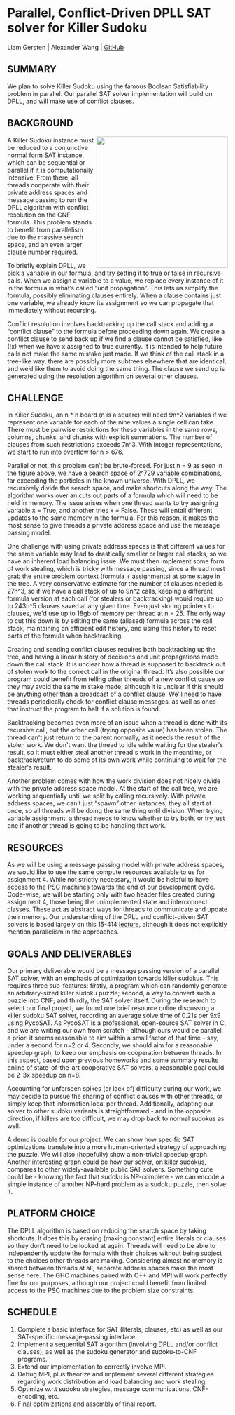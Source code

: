 # Parallel, Conflict-Driven DPLL SAT solver for Killer Sudoku
Liam Gersten | Alexander Wang | [GitHub](https://github.com/liam-gersten/parallel-sat-solver)

## SUMMARY

We plan to solve Killer Sudoku using the famous Boolean Satisfiability problem in parallel. Our parallel SAT solver implementation will build on DPLL, and will make use of conflict clauses.

## BACKGROUND

<img align="right" width="300" height="300" src="https://i.guim.co.uk/img/media/66ffd3837165af9eb9c6a441566c79021685857d/0_0_860_860/master/860.jpg?width=465&dpr=1&s=none">

A Killer Sudoku instance must be reduced to a conjunctive normal form SAT instance, which can be sequential or parallel if it is computationally intensive. From there, all threads cooperate with their private address spaces and message passing to run the DPLL algorithm with conflict resolution on the CNF formula. This problem stands to benefit from parallelism due to the massive search space, and an even larger clause number required. 

To briefly explain DPLL, we pick a variable in our formula, and try setting it to true or false in recursive calls. When we assign a variable to a value, we replace every instance of it in the formula in what’s called “unit propagation”. This lets us simplify the formula, possibly eliminating clauses entirely. When a clause contains just one variable, we already know its assignment so we can propagate that immediately without recursing. 

Conflict resolution involves backtracking up the call stack and adding a “conflict clause” to the formula before proceeding down again. We create a conflict clause to send back up if we find a clause cannot be satisfied, like (!x) when we have x assigned to true currently. It is intended to help future calls not make the same mistake just made. If we think of the call stack in a tree-like way, there are possibly more subtrees elsewhere that are identical, and we’d like them to avoid doing the same thing. The clause we send up is generated using the resolution algorithm on several other clauses.

## CHALLENGE

In Killer Sudoku, an n * n board (n is a square) will need 9n^2 variables if we represent one variable for each of the nine values a single cell can take. There must be pairwise restrictions for these variables in the same rows, columns, chunks, and chunks with explicit summations. The number of clauses from such restrictions exceeds 7n^3. With integer representations, we start to run into overflow for n > 676.

Parallel or not, this problem can’t be brute-forced. For just n = 9 as seen in the figure above, we have a search space of 2^729 variable combinations, far exceeding the particles in the known universe. With DPLL, we recursively divide the search space, and make shortcuts along the way. The algorithm works over an cuts out parts of a formula which will need to be held in memory. The issue arises when one thread wants to try assigning variable x = True, and another tries x = False. These will entail different updates to the same memory in the formula. For this reason, it makes the most sense to give threads a private address space and use the message passing model. 

One challenge with using private address spaces is that different values for the same variable may lead to drastically smaller or larger call stacks, so we have an inherent load balancing issue. We must then implement some form of work stealing, which is tricky with message passing, since a thread must grab the entire problem context (formula + assignments) at some stage in the tree. A very conservative estimate for the number of clauses needed is 27n^3, so if we have a call stack of up to 9n^2 calls, keeping a different formula version at each call (for stealers or backtracking) would require up to 243n^5 clauses saved at any given time. Even just storing pointers to clauses, we'd use up to 18gb of memory per thread at n = 25. The only way to cut this down is by editing the same (aliased) formula across the call stack, maintaining an efficient edit history, and using this history to reset parts of the formula when backtracking.

Creating and sending conflict clauses requires both backtracking up the tree, and having a linear history of decisions and unit propagations made down the call stack. It is unclear how a thread is supposed to backtrack out of stolen work to the correct call in the original thread. It’s also possible our program could benefit from telling other threads of a new conflict cause so they may avoid the same mistake made, although it is unclear if this should be anything other than a broadcast of a conflict clause. We’ll need to have threads periodically check for conflict clause messages, as well as ones that instruct the program to halt if a solution is found.

Backtracking becomes even more of an issue when a thread is done with its recursive call, but the other call (trying opposite value) has been stolen. The thread can't just return to the parent normally, as it needs the result of the stolen work. We don't want the thread to idle while waiting for the stealer's result, so it must either steal another thread's work in the meantime, or backtrack/return to do some of its own work while continuing to wait for the stealer's result.

Another problem comes with how the work division does not nicely divide with the private address space model. At the start of the call tree, we are working sequentially until we split by calling recursively. With private address spaces, we can’t just “spawn” other instances, they all start at once, so all threads will be doing the same thing until division. When trying variable assignment, a thread needs to know whether to try both, or try just one if another thread is going to be handling that work. 

## RESOURCES

As we will be using a message passing model with private address spaces, we would like to use the same compute resources available to us for assignment 4. While not strictly necessary, it would be helpful to have access to the PSC machines towards the end of our development cycle.
Code-wise, we will be starting only with two header files created during assignment 4, those being the unimplemented state and interconnect classes. These act as abstract ways for threads to communicate and update their memory. 
Our understanding of the DPLL and conflict-driven SAT solvers is based largely on this 15-414 [lecture](https://www.cs.cmu.edu/~15414/lectures/16-satdpll.pdf), although it does not explicitly mention parallelism in the approaches.

## GOALS AND DELIVERABLES

Our primary deliverable would be a message passing version of a parallel SAT solver, with an emphasis of optimization towards killer sudokus. This requires three sub-features: firstly, a program which can randomly generate an arbitrary-sized killer sudoku puzzle; second, a way to convert such a puzzle into CNF; and thirdly, the SAT solver itself. During the research to select our final project, we found one brief resource online discussing a killer sudoku SAT solver, recording an average solve time of 0.21s per 9x9 using PycoSAT. As PycoSAT is a professional, open-source SAT solver in C, and we are writing our own from scratch - although ours would be parallel, a priori it seems reasonable to aim within a small factor of that time - say, under a second for n=2 or 4. Secondly, we should aim for a reasonable speedup graph, to keep our emphasis on cooperation between threads. In this aspect, based upon previous homeworks and some summary results online of state-of-the-art cooperative SAT solvers, a reasonable goal could be 2-3x speedup on n=8.

Accounting for unforseen spikes (or lack of) difficulty during our work, we may decide to pursue the sharing of conflict clauses with other threads, or simply keep that information local per thread.
Additionally, adapting our solver to other sudoku variants is straightforward - and in the opposite direction, if killers are too difficult, we may drop back to normal sudokus as well.

A demo is doable for our project. We can show how specific SAT optimizations translate into a more human-oriented strategy of approaching the puzzle. We will also (hopefully) show a non-trivial speedup graph. Another interesting graph could be how our solver, on killer sudokus, compares to other widely-available public SAT solvers.
Something cute could be - knowing the fact that sudoku is NP-complete - we can encode a simple instance of another NP-hard problem as a sudoku puzzle, then solve it.

## PLATFORM CHOICE

The DPLL algorithm is based on reducing the search space by taking shortcuts. It does this by erasing (making constant) entire literals or clauses so they don’t need to be looked at again. Threads will need to be able to independently update the formula with their choices without being subject to the choices other threads are making. Considering almost no memory is shared between threads at all, separate address spaces make the most sense here. The GHC machines paired with C++ and MPI will work perfectly fine for our purposes, although our project could benefit from limited access to the PSC machines due to the problem size constraints.

## SCHEDULE

1. Complete a basic interface for SAT (literals, clauses, etc) as well as our SAT-specific message-passing interface.
2. Implement a sequential SAT algorithm (involving DPLL and/or conflict clauses), as well as the sudoku generator and sudoku-to-CNF programs.
3. Extend our implementation to correctly involve MPI.
4. Debug MPI, plus theorize and implement several different strategies regarding work distribution and load balancing and work stealing.
5. Optimize w.r.t sudoku strategies, message communications, CNF-encoding, etc.
6. Final optimizations and assembly of final report.
